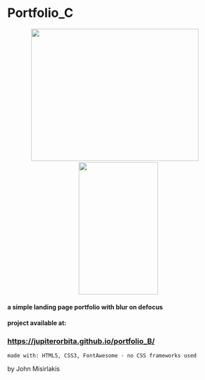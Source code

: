 
# Portfolio_C

<p align="center">
  <img width="380" height="300" src="dist/img/preview_desktop.gif"> &nbsp; &nbsp;
  <img width="180" height="300" src="dist/img/preview_mobile.gif">

</p>

#### a simple landing page portfolio with blur on defocus

#### project available at: <br>
### <https://jupiterorbita.github.io/portfolio_B/>


```
made with: HTML5, CSS3, FontAwesome - no CSS frameworks used
```
by John Misirlakis
